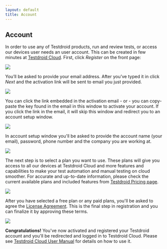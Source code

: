 ```yaml
---
layout: default
title: Account
---
```



## Account

In order to use any of Testdroid products, run and review tests, or access our devices user needs an user account. This can be created in few minutes at [Testdroid Cloud](https://cloud.testdroid.com). First, click <i>Register</i> on the front page:

![]({{site.baseurl}}/assets/account/account-001.png)

You’ll be asked to provide your email address. After you’ve typed it in click <i>Next</i> and the activation link will be sent to email you just provided.

![]({{site.baseurl}}/assets/account/account-002.png)

You can click the link embedded in the activation email - or - you can copy-paste the key found in the email in this window to activate your account. If you click the link in the email, it will skip this window and redirect you to an account setup window.

![]({{site.baseurl}}/assets/account/account-003.png)

In account setup window you'll be asked to provide the account name (your email), password, phone number and the company you are working at. 

![]({{site.baseurl}}/assets/account/account-004.png)

The next step is to select a plan you want to use. These plans will give you access to all our devices at Testdroid Cloud and more features and capabilities to make your test automation and manual testing on cloud smoother. For accurate and up-to-date information, please check the current available plans and included features from [Testdroid Pricing page](http://testdroid.com/pricing).

![]({{site.baseurl}}/assets/account/account-005.png)

After you have selected a free plan or any paid plans, you'll be asked to agree the [License Agreement](http://testdroid.com/tos). This is the final step in registration and you can finalize it by approving these terms.

![]({{site.baseurl}}/assets/account/account-006.png)

<strong>Congratulations!</strong> You've now activated and registered your Testdroid account and you'll be redirected and logged in to Testdroid Cloud. Please see [Testdroid Cloud User Manual](...LINKHERE...) for details on how to use it.
